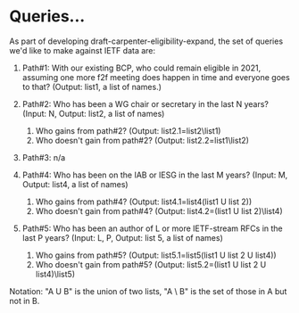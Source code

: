 
# Queries...

As part of developing draft-carpenter-eligibility-expand, the set of queries
we'd like to make against IETF data are:

1. Path#1: With our existing BCP, who could remain eligible in 2021,
   assuming one more f2f meeting does happen in time and everyone goes to
   that?  (Output: list1, a list of names.)

1. Path#2: Who has been a WG chair or secretary in the last N years?  (Input:
   N, Output: list2, a list of names)

    1. Who gains from path#2? (Output: list2.1=list2\list1)
    1. Who doesn't gain from path#2? (Output: list2.2=list1\list2)

1. Path#3: n/a

1. Path#4: Who has been on the IAB or IESG in the last M years?  (Input: M,
   Output: list4, a list of names)

    1. Who gains from path#4? (Output: list4.1=list4\(list1 U list 2))
    1. Who doesn't gain from path#4? (Output: list4.2=(list1 U list 2)\list4)

1. Path#5: Who has been an author of L or more IETF-stream RFCs in the last P
   years?  (Input: L, P, Output: list 5, a list of names)

    1. Who gains from path#5? (Output: list5.1=list5\(list1 U list 2 U list4))
    1. Who doesn't gain from path#5? (Output: list5.2=(list1 U list 2 U
       list4)\list5)


Notation: "A U B" is the union of two lists, "A \ B" is the set of those in A
but not in B.


